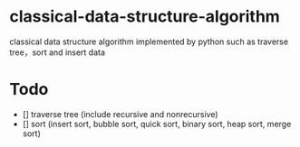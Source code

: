 # classical-data-structure-algorithm
classical data structure algorithm implemented by python such as traverse tree，sort and insert data

# Todo
 - [] traverse tree (include recursive and nonrecursive)
 - [] sort (insert sort, bubble sort, quick sort, binary sort, heap sort, merge sort)
